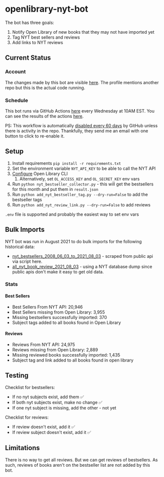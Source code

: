 # openlibrary-nyt-bot

The bot has three goals:
1. Notify Open Library of new books that they may not have imported yet
2. Tag NYT best sellers and reviews
3. Add links to NYT reviews

## Current Status

### Account
The changes made by this bot are visible [here](https://openlibrary.org/people/nyt_bestsellers_bot). The profile mentions another repo but this is the actual code running.

### Schedule
This bot runs via GitHub Actions [here](https://github.com/RayBB/openlibrary-nyt-bot-temp/blob/main/.github/workflows/run_scripts.yaml) every Wednesday at 10AM EST. You can see the results of the actions [here](https://github.com/RayBB/openlibrary-nyt-bot-temp/actions). 

PS: This workflow is automatically [disabled every 60 days](https://docs.github.com/en/actions/managing-workflow-runs/disabling-and-enabling-a-workflow) by GitHub unless there is activity in the repo. Thankfully, they send me an email with one button to click to re-enable it.

## Setup

1. Install requirements `pip install -r requirements.txt`
2. Set the environment variable `NYT_API_KEY` to be able to call the NYT API
3. [Configure](https://github.com/internetarchive/openlibrary-client#configuration) Open Library CLI
   1. Alternatively, set `OL_ACCESS_KEY` and `OL_SECRET_KEY` env vars
4. Run `python nyt_bestseller_collector.py` - this will get the bestsellers for this month and put them in `result.json`
5. Run `python add_nyt_bestseller_tag.py --dry-run=False` to add the bestseller tags
6. Run `python add_nyt_review_link.py --dry-run=False` to add reviews

`.env` file is supported and probably the easiest way to set env vars

## Bulk Imports

NYT bot was run in August 2021 to do bulk imports for the following historical data:
* [nyt_bestsellers_2008_06_03_to_2021_08_03](https://archive.org/details/nyt_bestsellers_2008_06_03_to_2021_08_03) - scraped from public api via script here.
* [all_nyt_book_review_2021_08_03](https://archive.org/details/all_nyt_book_review_2021_08_03) - using a NYT database dump since public apis don't make it easy to get old data.

### Stats

#### Best Sellers
* Best Sellers From NYT API: 20,946
* Best Sellers missing from Open Library: 3,955
* Missing bestsellers successfully imported: 370
* Subject tags added to all books found in Open Library

#### Reviews
* Reviews From NYT API: 24,975
* Reviews missing from Open Library: 2,889
* Missing reviewed books successfully imported: 1,435
* Subject tag and link added to all books found in open library

## Testing

Checklist for bestsellers:
- If no nyt subjects exist, add them ✅
- If both nyt subjects exist, make no change ✅
- If one nyt subject is missing, add the other - not yet

Checklist for reviews:
- If review doesn't exist, add it ✅
- If review subject doesn't exist, add it ✅

## Limitations

There is no way to get all reviews. But we can get reviews of bestsellers. 
As such, reviews of books aren't on the bestseller list are not added by this bot.
